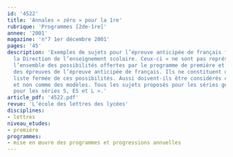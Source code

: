 ```yaml
---
id: '4522'
title: 'Annales « zéro » pour la 1re'
rubrique: 'Programmes [2de-1re]'
annee: '2001'
magazine: 'n°7 1er décembre 2001'
pages: '45'
description: 'Exemples de sujets pour l’épreuve anticipée de français fournis par
  la Direction de l’enseignement scolaire. Ceux-ci « ne sont pas représentatifs de
  l’ensemble des possibilités offertes par le programme de première et la définition
  des épreuves de l’épreuve anticipée de français. Ils ne constituent donc pas une
  liste fermée de ces possibilités. Aussi doivent-ils être considérés comme des exemples
  et non comme des modèles. Tous les sujets proposés pour les séries générales conviennent
  pour les séries S, ES et L ».'
article_pdf: '4522.pdf'
revue: 'L’école des lettres des lycées'
disciplines:
- lettres
niveau_etudes:
- première
programmes:
- mise en œuvre des programmes et progressions annuelles
---
```


